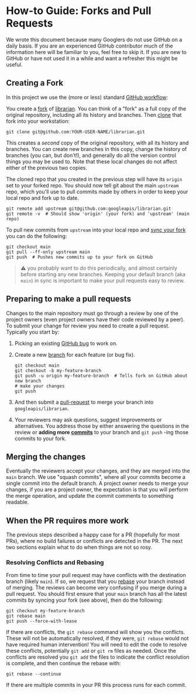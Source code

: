 # How-to Guide: Forks and Pull Requests

We wrote this document because many Googlers do not use GitHub on a daily basis.
If you are an experienced GitHub contributor much of the information here will
be familiar to you, feel free to skip it. If you are new to GitHub or have not
used it in a while and want a refresher this might be useful.

## Creating a Fork

In this project we use the (more or less) standard
[GitHub workflow][workflow-link]:

You create a [fork][fork-link] of [librarian][repo-link]. You can think of a
"fork" as a full copy of the original repository, including all its history and
branches. Then [clone][about-clone] that fork into your workstation:

```shell
git clone git@github.com:YOUR-USER-NAME/librarian.git
```

This creates a *second* copy of the original repository, with all its history
and branches. You can create new branches in this copy, change the history of
branches (you can, but don't!), and generally do all the version control things
you may be used to. Note that these local changes do not affect either of the
previous two copies.

The cloned repo that you created in the previous step will have its `origin` set
to your forked repo. You should now tell git about the main `upstream` repo,
which you'll use to pull commits made by others in order to keep your local repo
and fork up to date.

```shell
git remote add upstream git@github.com:googleapis/librarian.git
git remote -v  # Should show 'origin' (your fork) and 'upstream' (main repo)
```

To pull new commits from `upstream` into your local repo and
[sync your fork][syncing-a-fork] you can do the following:

```shell
git checkout main
git pull --ff-only upstream main
git push  # Pushes new commits up to your fork on GitHub
```

> :warning: you probably want to do this periodically, and almost certainly
> before starting any new branches. Keeping your default branch (aka `main`) in
> sync is important to make your pull requests easy to review.

## Preparing to make a pull requests

Changes to the main repository must go through a review by one of the project
owners (even project owners have their code reviewed by a peer). To submit your
change for review you need to create a pull request. Typically you start by:

1. Picking an existing [GitHub bug][mastering-issues] to work on.

1. Create a new [branch][about-branches] for each feature (or bug fix).

   ```shell
   git checkout main
   git checkout -b my-feature-branch
   git push -u origin my-feature-branch  # Tells fork on GitHub about new branch
   # make your changes
   git push
   ```

1. And then submit a [pull-request][about-pull-requests] to merge your branch
   into `googleapis/librarian`.

1. Your reviewers may ask questions, suggest improvements or alternatives. You
   address those by either answering the questions in the review or **adding
   more [commits][about-commits]** to your branch and `git push` -ing those
   commits to your fork.

## Merging the changes

Eventually the reviewers accept your changes, and they are merged into the
`main` branch. We use "squash commits", where all your commits become a single
commit into the default branch. A project owner needs to merge your changes, if
you are a project owner, the expectation is that you will perform the merge
operation, and update the commit comments to something readable.

## When the PR requires more work

The previous steps described a happy case for a PR (hopefully for most PRs),
where no build failures or conflicts are detected in the PR. The next two
sections explain what to do when things are not so rosy.

### Resolving Conflicts and Rebasing

From time to time your pull request may have conflicts with the destination
branch (likely `main`). If so, we request that you [rebase][about-rebase] your
branch instead of merging. The reviews can become very confusing if you merge
during a pull request. You should first ensure that your `main` branch has all
the latest commits by syncing your fork (see above), then do the following:

```shell
git checkout my-feature-branch
git rebase main
git push --force-with-lease
```

If there are conflicts, the `git rebase` command will show you the conflicts.
These will not be automatically resolved, if they were, `git rebase` would not
have required human intervention! You will need to edit the code to resolve
these conflicts, potentially `git add` or `git rm` files as needed. Once the
conflicts are resolved you `git add` the files to indicate the conflict
resolution is complete, and then continue the rebase with:

```shell
git rebase --continue
```

If there are multiple commits in your PR this process runs for each commit.

[about-branches]: https://help.github.com/articles/about-branches/
[about-clone]: https://help.github.com/articles/cloning-a-repository/
[about-commits]: https://help.github.com/desktop/guides/contributing-to-projects/committing-and-reviewing-changes-to-your-project/#about-commits
[about-pull-requests]: https://help.github.com/articles/about-pull-requests/
[about-rebase]: https://help.github.com/articles/about-git-rebase/
[fork-link]: https://guides.github.com/activities/forking/
[mastering-issues]: https://guides.github.com/features/issues/
[repo-link]: https://github.com/googleapis/librarian.git
[syncing-a-fork]: https://help.github.com/articles/syncing-a-fork/
[workflow-link]: https://guides.github.com/introduction/flow/
